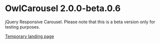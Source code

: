 OwlCarousel 2.0.0-beta.0.6
============

jQuery Responsive Carousel.
Please note that this is a beta version only for testing purposes.

[Temporary landing page](http://www.owlgraphic.com/owlcarousel2/)
